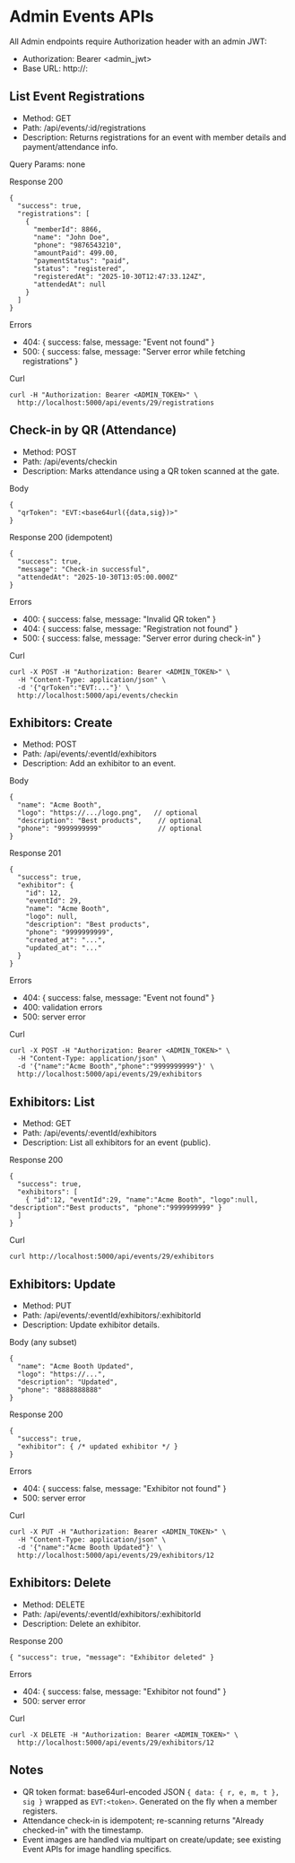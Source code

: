 # Admin Events APIs

All Admin endpoints require Authorization header with an admin JWT:

- Authorization: Bearer <admin_jwt>
- Base URL: http://<host>:<port>

## List Event Registrations
- Method: GET
- Path: /api/events/:id/registrations
- Description: Returns registrations for an event with member details and payment/attendance info.

Query Params: none

Response 200
```
{
  "success": true,
  "registrations": [
    {
      "memberId": 8866,
      "name": "John Doe",
      "phone": "9876543210",
      "amountPaid": 499.00,
      "paymentStatus": "paid",
      "status": "registered",
      "registeredAt": "2025-10-30T12:47:33.124Z",
      "attendedAt": null
    }
  ]
}
```

Errors
- 404: { success: false, message: "Event not found" }
- 500: { success: false, message: "Server error while fetching registrations" }

Curl
```
curl -H "Authorization: Bearer <ADMIN_TOKEN>" \
  http://localhost:5000/api/events/29/registrations
```

## Check-in by QR (Attendance)
- Method: POST
- Path: /api/events/checkin
- Description: Marks attendance using a QR token scanned at the gate.

Body
```
{
  "qrToken": "EVT:<base64url({data,sig})>"
}
```

Response 200 (idempotent)
```
{
  "success": true,
  "message": "Check-in successful",
  "attendedAt": "2025-10-30T13:05:00.000Z"
}
```

Errors
- 400: { success: false, message: "Invalid QR token" }
- 404: { success: false, message: "Registration not found" }
- 500: { success: false, message: "Server error during check-in" }

Curl
```
curl -X POST -H "Authorization: Bearer <ADMIN_TOKEN>" \
  -H "Content-Type: application/json" \
  -d '{"qrToken":"EVT:..."}' \
  http://localhost:5000/api/events/checkin
```

## Exhibitors: Create
- Method: POST
- Path: /api/events/:eventId/exhibitors
- Description: Add an exhibitor to an event.

Body
```
{
  "name": "Acme Booth",
  "logo": "https://.../logo.png",   // optional
  "description": "Best products",    // optional
  "phone": "9999999999"              // optional
}
```

Response 201
```
{
  "success": true,
  "exhibitor": {
    "id": 12,
    "eventId": 29,
    "name": "Acme Booth",
    "logo": null,
    "description": "Best products",
    "phone": "9999999999",
    "created_at": "...",
    "updated_at": "..."
  }
}
```

Errors
- 404: { success: false, message: "Event not found" }
- 400: validation errors
- 500: server error

Curl
```
curl -X POST -H "Authorization: Bearer <ADMIN_TOKEN>" \
  -H "Content-Type: application/json" \
  -d '{"name":"Acme Booth","phone":"9999999999"}' \
  http://localhost:5000/api/events/29/exhibitors
```

## Exhibitors: List
- Method: GET
- Path: /api/events/:eventId/exhibitors
- Description: List all exhibitors for an event (public).

Response 200
```
{
  "success": true,
  "exhibitors": [
    { "id":12, "eventId":29, "name":"Acme Booth", "logo":null, "description":"Best products", "phone":"9999999999" }
  ]
}
```

Curl
```
curl http://localhost:5000/api/events/29/exhibitors
```

## Exhibitors: Update
- Method: PUT
- Path: /api/events/:eventId/exhibitors/:exhibitorId
- Description: Update exhibitor details.

Body (any subset)
```
{
  "name": "Acme Booth Updated",
  "logo": "https://...",
  "description": "Updated",
  "phone": "8888888888"
}
```

Response 200
```
{
  "success": true,
  "exhibitor": { /* updated exhibitor */ }
}
```

Errors
- 404: { success: false, message: "Exhibitor not found" }
- 500: server error

Curl
```
curl -X PUT -H "Authorization: Bearer <ADMIN_TOKEN>" \
  -H "Content-Type: application/json" \
  -d '{"name":"Acme Booth Updated"}' \
  http://localhost:5000/api/events/29/exhibitors/12
```

## Exhibitors: Delete
- Method: DELETE
- Path: /api/events/:eventId/exhibitors/:exhibitorId
- Description: Delete an exhibitor.

Response 200
```
{ "success": true, "message": "Exhibitor deleted" }
```

Errors
- 404: { success: false, message: "Exhibitor not found" }
- 500: server error

Curl
```
curl -X DELETE -H "Authorization: Bearer <ADMIN_TOKEN>" \
  http://localhost:5000/api/events/29/exhibitors/12
```

## Notes
- QR token format: base64url-encoded JSON `{ data: { r, e, m, t }, sig }` wrapped as `EVT:<token>`. Generated on the fly when a member registers.
- Attendance check-in is idempotent; re-scanning returns "Already checked-in" with the timestamp.
- Event images are handled via multipart on create/update; see existing Event APIs for image handling specifics.
